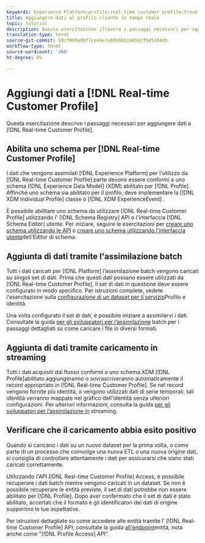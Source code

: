```yaml
---
keywords: Experience Platform;profile;real-time customer profile;troubleshooting;API;enable profile;Enable profile
title: Aggiungere dati al profilo cliente in tempo reale
topic: tutorial
description: Questa esercitazione illustra i passaggi necessari per aggiungere dati al profilo cliente in tempo reale.
translation-type: tm+mt
source-git-commit: 59cf089a8bf7ce44e7a08b0bb1d4562f5d5104db
workflow-type: tm+mt
source-wordcount: '368'
ht-degree: 0%

---
```



# Aggiungi dati a [!DNL Real-time Customer Profile]

Questa esercitazione descrive i passaggi necessari per aggiungere dati a [!DNL Real-time Customer Profile].

## Abilita uno schema per [!DNL Real-time Customer Profile]

I dati che vengono assimilati [!DNL Experience Platform] per l&#39;utilizzo da [!DNL Real-time Customer Profile] parte devono essere conformi a uno schema [!DNL Experience Data Model] (XDM) abilitato per [!DNL Profile]. Affinché uno schema sia abilitato per il profilo, deve implementare la [!DNL XDM Individual Profile] classe o [!DNL XDM ExperienceEvent] .

È possibile abilitare uno schema da utilizzare [!DNL Real-time Customer Profile] utilizzando l&#39; [!DNL Schema Registry] API o l&#39;interfaccia [!DNL Schema Editor] utente. Per iniziare, seguire le esercitazioni per [creare uno schema utilizzando le API](../../xdm/tutorials/create-schema-api.md) o [creare uno schema utilizzando l&#39;interfaccia utente](../../xdm/tutorials/create-schema-ui.md)dell&#39;Editor di schema.

## Aggiunta di dati tramite l&#39;assimilazione batch

Tutti i dati caricati per [!DNL Platform] l’assimilazione batch vengono caricati su singoli set di dati. Prima che questi dati possano essere utilizzati da [!DNL Real-time Customer Profile], il set di dati in questione deve essere configurato in modo specifico. Per istruzioni complete, vedete l&#39;esercitazione sulla [configurazione di un dataset per il servizio](dataset-configuration.md)Profilo e identità.

Una volta configurato il set di dati, è possibile iniziare a assimilarvi i dati. Consultate la guida [per gli sviluppatori per l’assimilazione](../../ingestion/batch-ingestion/api-overview.md) batch per i passaggi dettagliati su come caricare i file in diversi formati.

## Aggiunta di dati tramite caricamento in streaming

Tutti i dati acquisiti dal flusso conformi a uno schema XDM [!DNL Profile]abilitato aggiungeranno o sovrascriveranno automaticamente il record appropriato in [!DNL Real-time Customer Profile]. Se nel record vengono fornite più identità, o vengono utilizzati dati di serie temporali, tali identità verranno mappate nel grafico dell&#39;identità senza ulteriori configurazioni. Per ulteriori informazioni, consulta la guida [per gli sviluppatori per l’assimilazione in](../../ingestion/tutorials/streaming-record-data.md) streaming.

## Verificare che il caricamento abbia esito positivo

Quando si caricano i dati su un nuovo dataset per la prima volta, o come parte di un processo che coinvolge una nuova ETL o una nuova origine dati, si consiglia di controllare attentamente i dati per assicurarsi che siano stati caricati correttamente.

Utilizzando l&#39;API [!DNL Real-time Customer Profile] Access, è possibile recuperare i dati batch mentre vengono caricati in un dataset. Se non è possibile recuperare le entità previste, il set di dati potrebbe non essere abilitato per [!DNL Profile]. Dopo aver confermato che il set di dati è stato abilitato, accertati che il formato e gli identificatori dei dati di origine supportino le tue aspettative.

Per istruzioni dettagliate su come accedere alle entità tramite l&#39; [!DNL Real-time Customer Profile] API, consultate la guida [all&#39;endpoint](../api/entities.md)entità, nota anche come &quot;[!DNL Profile Access] API&quot;.